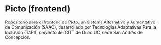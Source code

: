 # Picto (frontend)

Repositorio para el frontend de [Picto](https://webapp-picto-front.vercel.app/), un Sistema Alternativo y Aumentativo de Comunicación (SAAC), desarrollado por Tecnologías Adaptativas Para la Inclusión (TAPI), proyecto del CITT de Duoc UC, sede San Andrés de Concepción.
